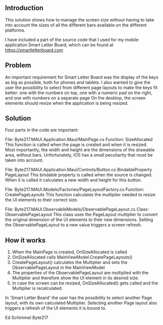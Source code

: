 ## Introduction
This solution shows how to manage the screen size without having to take into account the sizes of all the different bars available on the different platforms.

I have included a part of the source code that I used for my mobile application Smart Letter Board, which can be found at
https://smartletterboard.com


## Problem
An important requirement for Smart Letter Board was the display of the keys as big as possible, both for phones and tablets. I also wanted to give the user the possibility to select from different page layouts to make the keys fit better: one with the numbers on top, one with a numeric pad on the right, and one with numbers on a separate page
On the desktop, the screen elements should resize when the application is being resized.


## Solution
Four parts in the code are important:

File: Byte217.MAUI.Application.Maui/MainPage.cs 
Function: SizeAllocated
This function is called when the page is created and when it is resized. Most importantly, the width and height are the dimensions of the drawable area, without bars. Unfortunately, IOS has a small peculiarity that must be taken into account.

File: Byte217.MAUI.Application.Maui/Controls/Button.cs
BindableProperty PageLayout
This bindable property is called when the source is changed. When it is called it calculates a new width and height for this button.

File: Byte217.MAUI.Models/Factories/PageLayoutFactory.cs
Function: CreatePageLayouts
This function calculates the multiplier needed to resize the UI elements to their correct size.

File: Byte217.MAUI.ObservableModels/ObservablePageLayout.cs
Class: ObservablePageLayout
This class uses the PageLayout multiplier to convert the original dimension of the UI elements to their new dimensions. Setting the ObservablePageLayout to a new value triggers a screen refresh.

## How it works
1. When the MainPage is created, OnSizeAllocated is called
2. OnSizeAllocated calls MainViewModel.CreatePageLayouts()
3. CreatePageLayout() calculates the Multiplier and sets the ObservablePageLayout in the MainViewModel
4. The properties of the ObservablePageLayout are multiplied with the Multiplier and therefore show the UI element in its desired size.
5. In case the screen can be resized, OnSizeAllocated() gets called and the Multiplier is recalculated.

In 'Smart Letter Board' the user has the possibility to select another Page layout, with its own calculated Multiplier. Selecting another Page layout also triggers a refresh of the UI elements it is bound to.


Ed Schimmel
Byte217